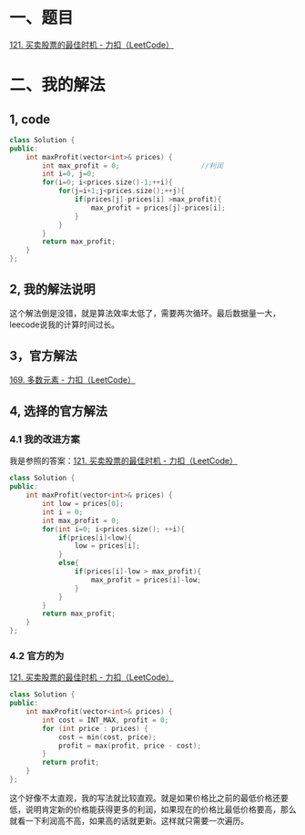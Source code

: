 # 一、题目

[121. 买卖股票的最佳时机 - 力扣（LeetCode）](https://leetcode.cn/problems/best-time-to-buy-and-sell-stock/description/?envType=study-plan-v2&envId=top-interview-150)

# 二、我的解法

## 1, code

```cpp
class Solution {
public:
    int maxProfit(vector<int>& prices) {
        int max_profit = 0;                    //利润
        int i=0, j=0;
        for(i=0; i<prices.size()-1;++i){
            for(j=i+1;j<prices.size();++j){
                if(prices[j]-prices[i] >max_profit){
                    max_profit = prices[j]-prices[i];
                }
            }
        }
        return max_profit;
    }
};
```

## 2, 我的解法说明

这个解法倒是没错，就是算法效率太低了，需要两次循环。最后数据量一大，leecode说我的计算时间过长。

## 3，官方解法

[169. 多数元素 - 力扣（LeetCode）](https://leetcode.cn/problems/majority-element/solutions/146074/duo-shu-yuan-su-by-leetcode-solution/?envType=study-plan-v2&envId=top-interview-150)



## 4, 选择的官方解法

### 4.1 我的改进方案

我是参照的答案：[121. 买卖股票的最佳时机 - 力扣（LeetCode）](https://leetcode.cn/problems/best-time-to-buy-and-sell-stock/solutions/1692872/by-jyd-cu90/?envType=study-plan-v2&envId=top-interview-150)

```cpp
class Solution {
public:
    int maxProfit(vector<int>& prices) {
        int low = prices[0];
        int i = 0;
        int max_profit = 0;
        for(int i=0; i<prices.size(); ++i){
            if(prices[i]<low){
                low = prices[i];
            }
            else{
                if(prices[i]-low > max_profit){
                    max_profit = prices[i]-low;
                }
            }
        }
        return max_profit;
    }
};
```

### 4.2  官方的为

[121. 买卖股票的最佳时机 - 力扣（LeetCode）](https://leetcode.cn/problems/best-time-to-buy-and-sell-stock/solutions/1692872/by-jyd-cu90/?envType=study-plan-v2&envId=top-interview-150)

```cpp
class Solution {
public:
    int maxProfit(vector<int>& prices) {
        int cost = INT_MAX, profit = 0;
        for (int price : prices) {
            cost = min(cost, price);
            profit = max(profit, price - cost);
        }
        return profit;
    }
};

```

这个好像不太直观，我的写法就比较直观。就是如果价格比之前的最低价格还要低，说明肯定新的价格能获得更多的利润，如果现在的价格比最低价格要高，那么就看一下利润高不高，如果高的话就更新。这样就只需要一次遍历。

